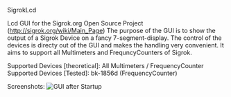 SigrokLcd

Lcd GUI for the Sigrok.org Open Source Project (http://sigrok.org/wiki/Main_Page)
The purpose of the GUI is to show the output of a Sigrok Device on a fancy 7-segment-display. 
The control of the devices is directy out of the GUI and makes the handling very convenient.
It aims to support all Multimeters and FrequncyCounters of Sigrok.

Supported Devices [theoretical]: All Multimeters / FrequencyCounter
Supported Devices [Tested]: bk-1856d (FrequencyCounter)

Screenshots:
![GUI after Startup](https://github.com/LUMERIIX/SigrokLcd/Screenshots/off.png)


